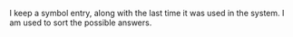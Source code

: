 I keep a symbol entry, along with the last time it was used in the system. I am used to sort the possible answers.
